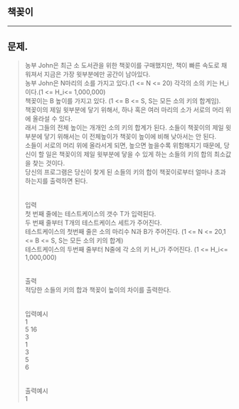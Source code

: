 ## 책꽂이
___
## 문제.
> 농부 John은 최근 소 도서관을 위한 책꽂이를 구매했지만, 책이 빠른 속도로 채워져서 지금은 가장 윗부분에만 공간이 남아있다.</br>
> 농부 John은 N마리의 소를 가지고 있다.(1 <= N <= 20) 각각의 소의 키는 H_i이다.(1 <= H_i<= 1,000,000)</br>
> 책꽂이는 B 높이를 가지고 있다. (1 <= B <= S, S는 모든 소의 키의 합계임).</br>
> 책꽂이의 제일 윗부분에 닿기 위해서, 하나 혹은 여러 마리의 소가 서로의 머리 위에 올라설 수 있다. </br>
> 래서 그들의 전체 높이는 개개인 소의 키의 합계가 된다. 소들이 책꽂이의 제일 윗부분에 닿기 위해서는 이 전체높이가 책꽂이 높이에 비해 낮아서는 안 된다.</br>
> 소들이 서로의 머리 위에 올라서게 되면, 높으면 높을수록 위험해지기 때문에, 당신이 할 일은 책꽂이의 제일 윗부분에 닿을 수 있게 하는 소들의 키의 합의 최소값을 찾는 것이다. </br>
> 당신의 프로그램은 당신이 찾게 된 소들의 키의 합이 책꽂이로부터 얼마나 초과하는지를 출력하면 된다.</br>
> </br></br>
> 입력</br>
> 첫 번째 줄에는 테스트케이스의 갯수 T가 입력된다.</br>
> 두 번째 줄부터 T개의 테스트케이스 세트가 주어진다.</br>
> 테스트케이스의 첫번째 줄은 소의 마리수 N과 B가 주어진다. (1 <= N <= 20,1 <= B <= S, S는 모든 소의 키의 합계)</br>
> 테스트케이스의 두번째 줄부터 N줄에 각 소의 키 H_i가 주어진다. (1 <= H_i<= 1,000,000)</br>
> </br></br>
> 출력</br>
> 적당한 소들의 키의 합과 책꽂이 높이의 차이를 출력한다.</br>
> </br></br>
> 입력예시</br>
> 1</br>
> 5 16</br>
> 3</br>
> 1</br>
> 3</br>
> 5</br>
> 6</br>
> </br></br>
> 출력예시</br>
> 1</br>